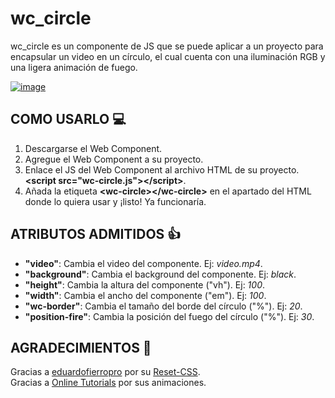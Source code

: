 # wc_circle

wc_circle es un componente de JS que se puede aplicar a un proyecto para encapsular un video en un círculo, el cual cuenta con una iluminación RGB y una ligera animación de fuego.

[![image](https://user-images.githubusercontent.com/78848226/180857684-75bf1f33-03f3-4429-8a58-82f07b40b209.png)](https://newprojectf.github.io/)

## COMO USARLO 💻

1. Descargarse el Web Component.
2. Agregue el Web Component a su proyecto.
3. Enlace el JS del Web Component al archivo HTML de su proyecto. **\<script src="wc-circle.js"\>\</script\>**.
4. Añada la etiqueta **\<wc-circle\>\</wc-circle\>** en el apartado del HTML donde lo quiera usar y ¡listo! Ya funcionaría.

## ATRIBUTOS ADMITIDOS 👍

* **"video"**: Cambia el video del componente. Ej: *video.mp4*.  
* **"background"**: Cambia el background del componente. Ej: *black*.  
* **"height"**: Cambia la altura del componente ("vh"). Ej: *100*.  
* **"width"**: Cambia el ancho del componente ("em"). Ej: *100*.  
* **"wc-border"**: Cambia el tamaño del borde del círculo ("%"). Ej: *20*.  
* **"position-fire"**: Cambia la posición del fuego del círculo ("%"). Ej: *30*.  

## AGRADECIMIENTOS 🎁

Gracias a [eduardofierropro](https://github.com/eduardofierropro) por su [Reset-CSS](https://github.com/eduardofierropro/Reset-CSS/blob/main/css/app.css).   
Gracias a [Online Tutorials](https://www.youtube.com/c/OnlineTutorials4Designers) por sus animaciones.
